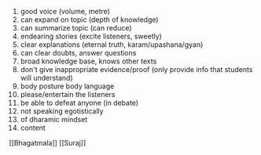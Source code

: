 1. good voice (volume, metre)
2. can expand on topic (depth of knowledge)
3. can summarize topic (can reduce)
4. endearing stories (excite listeners, sweetly)
5. clear explanations (eternal truth, karam/upashana/gyan)
6. can clear doubts, answer questions
7. broad knowledge base, knows other texts
8. don't give inappropriate evidence/proof (only provide info that students will understand)
9. body posture body language 
10. please/entertain the listeners
11. be able to defeat anyone (in debate)
12. not speaking egotistically
13. of dharamic mindset
14. content 

[[Bhagatmala]]
[[Suraj]]
